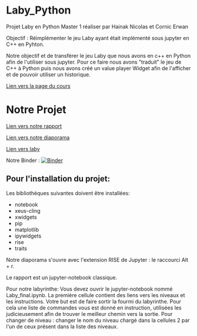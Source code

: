 # Laby_Python
Projet Laby en Python Master 1 réaliser par Hainak Nicolas et Cornic Erwan


Objectif : Réimplémenter le jeu Laby ayant était implémenté sous jupyter en C++ en Pyhton.

Notre objectif et de transférer le jeu Laby que nous avons en c++ en Python afin de l'utiliser sous jupyter.
Pour ce faire nous avons "traduit" le jeu de C++ à Python puis nous avons créé un value player Widget afin de l'afficher 
et de pouvoir utiliser un historique. 


[Lien vers la page du cours](https://gitlab.u-psud.fr/nicolas.thiery/ter-jupyter)


# Notre Projet

[Lien vers notre rapport](rapport.ipynb)

[Lien vers notre diaporama](presentation.ipynb)

[Lien vers laby](Laby_final.ipynb)

Notre Binder : [![Binder](https://mybinder.org/badge_logo.svg)](https://mybinder.org/v2/gh/nicolashainak/Laby_Python/master)


## Pour l'installation du projet:

Les bibliothéques suivantes doivent être installées:
- notebook
- xeus-cling
- xwidgets
- pip
- matplotlib
- ipywidgets
- rise
- traits

Notre diaporama s'ouvre avec l'extension RISE de Jupyter : le raccourci Alt + r.

Le rapport est un jupyter-notebook classique.

Pour notre labyrinthe:
Vous devez ouvrir le jupyter-notebook nommé Laby_final.ipynb.
La première cellule contient des liens vers les niveaux et les instructions.
Votre but est de faire sortir la fourmi du labyrinthe.
Pour cela une liste de commandes vous est donné en instruction, utilisées les judicieusement afin de trouver le meilleur chemin vers la sortie.
Pour changer de niveau : changer le nom du niveau chargé dans la cellules 2 par l'un de ceux présent dans la liste des niveaux.
